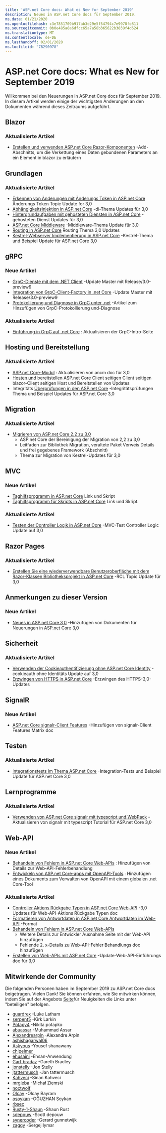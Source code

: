 ```yaml
---
title: 'ASP.net Core docs: What es New for September 2019'
description: Neues in ASP.net Core docs für September 2019.
ms.date: 01/21/2020
ms.openlocfilehash: c3e7851709b917ab3e29e5f54794c7e9978fe811
ms.sourcegitcommit: 0b0e485a8a6dfcc65a7a58b365622b3839f4d624
ms.translationtype: MT
ms.contentlocale: de-DE
ms.lasthandoff: 02/01/2020
ms.locfileid: "78290978"
---
```

# <a name="aspnet-core-docs-whats-new-for-september-2019"></a>ASP.net Core docs: What es New for September 2019

Willkommen bei den Neuerungen in ASP.net Core docs für September 2019. In diesem Artikel werden einige der wichtigsten Änderungen an den Dokumenten während dieses Zeitraums aufgeführt.

## <a name="blazor"></a>Blazor

### <a name="updated-articles"></a>Aktualisierte Artikel

- [Erstellen und verwenden ASP.net Core Razor-Komponenten](../blazor/components.md) -Add-Abschnitts, um die Verkettung eines Daten gebundenen Parameters an ein Element in blazor zu erläutern

## <a name="fundamentals"></a>Grundlagen

### <a name="updated-articles"></a>Aktualisierte Artikel

- [Erkennen von Änderungen mit Änderungs Token in ASP.net Core](../fundamentals/change-tokens.md) Änderungs Token Topic Update for 3,0
- [Abhängigkeitsinjektion in ASP.net Core](../fundamentals/dependency-injection.md) -di-Thema Updates für 3,0
- [Hintergrundaufgaben mit gehosteten Diensten in ASP.net Core](../fundamentals/host/hosted-services.md) -gehosteten Dienst Updates für 3,0
- [ASP.net Core Middleware](../fundamentals/middleware/index.md) -Middleware-Thema Update für 3,0
- [Routing in ASP.net Core](../fundamentals/routing.md) Routing Thema 3,0 Updates
- [Kestrel-Webserver Implementierung in ASP.net Core](../fundamentals/servers/kestrel.md) -Kestrel-Thema und Beispiel Update für ASP.net Core 3,0

## <a name="grpc"></a>gRPC

### <a name="new-articles"></a>Neue Artikel

- [GrpC-Dienste mit dem .NET Client](../grpc/client.md) -Update Master mit Release/3.0-preview9
- [Integration von GrpC-Client-Factory in .net Core](../grpc/clientfactory.md) -Update Master mit Release/3.0-preview9
- [Protokollierung und Diagnose in GrpC unter .net](../grpc/diagnostics.md) -Artikel zum Hinzufügen von GrpC-Protokollierung und-Diagnose

### <a name="updated-articles"></a>Aktualisierte Artikel

- [Einführung in GrpC auf .net Core](../grpc/index.md) : Aktualisieren der GrpC-Intro-Seite

## <a name="hosting-and-deployment"></a>Hosting und Bereitstellung

### <a name="updated-articles"></a>Aktualisierte Artikel

- [ASP.net Core-Modul](../host-and-deploy/aspnet-core-module.md) : Aktualisieren von ancm doc für 3,0
- [Hosten und](../host-and-deploy/blazor/webassembly.md) bereitstellen ASP.net Core Client seitigen Client seitigen blazor-Client seitigen Host und Bereitstellen von Updates
- Integritäts [Überprüfungen in den ASP.net Core](../host-and-deploy/health-checks.md) -Integritätsprüfungen Thema und Beispiel Updates für ASP.net Core 3,0

## <a name="migration"></a>Migration

### <a name="updated-articles"></a>Aktualisierte Artikel

- [Migrieren von ASP.net Core 2,2 zu 3,0](../migration/22-to-30.md)
  - ASP.net Core der Bereinigung der Migration von 2,2 zu 3,0
  - Leitfaden zur Bibliothek Migration, veraltete Paket Verweis Details und frei gegebenes Framework (Abschnitt)
  - Thema zur Migration von Kestrel-Updates für 3,0

## <a name="mvc"></a>MVC

### <a name="new-articles"></a>Neue Artikel

- [Taghilfsprogramm in ASP.net Core](../mvc/views/tag-helpers/built-in/link-tag-helper.md) Link und Skript
- [Taghilfsprogramm für Skripts in ASP.net Core](../mvc/views/tag-helpers/built-in/script-tag-helper.md) Link und Skript.

### <a name="updated-articles"></a>Aktualisierte Artikel

- [Testen der Controller Logik in ASP.net Core](../mvc/controllers/testing.md) -MVC-Test Controller Logic Update auf 3,0

## <a name="razor-pages"></a>Razor Pages

### <a name="updated-articles"></a>Aktualisierte Artikel

- [Erstellen Sie eine wiederverwendbare Benutzeroberfläche mit dem Razor-Klassen Bibliotheksprojekt in ASP.net Core](../razor-pages/ui-class.md) -RCL Topic Update für 3,0

## <a name="release-notes"></a>Anmerkungen zu dieser Version

### <a name="new-articles"></a>Neue Artikel

- [Neues in ASP.net Core 3,0](../release-notes/aspnetcore-3.0.md) -Hinzufügen von Dokumenten für Neuerungen in ASP.net Core 3,0

## <a name="security"></a>Sicherheit

### <a name="updated-articles"></a>Aktualisierte Artikel

- [Verwenden der Cookieauthentifizierung ohne ASP.net Core Identity](../security/authentication/cookie.md) -cookieauth ohne Identitäts Update auf 3,0
- [Erzwingen von HTTPS in ASP.net Core](../security/enforcing-ssl.md) -Erzwingen des HTTPS-3,0-Updates

## <a name="signalr"></a>SignalR

### <a name="new-articles"></a>Neue Artikel

- [ASP.net Core signalr-Client Features](../signalr/client-features.md) -Hinzufügen von signalr-Client Features Matrix doc

## <a name="testing"></a>Testen

### <a name="updated-articles"></a>Aktualisierte Artikel

- [Integrationstests im Thema ASP.net Core](../test/integration-tests.md) -Integration-Tests und Beispiel Update für ASP.net Core 3,0

## <a name="tutorials"></a>Lernprogramme

### <a name="updated-articles"></a>Aktualisierte Artikel

- [Verwenden von ASP.net Core signalr mit typescript und WebPack](../tutorials/signalr-typescript-webpack.md) -Aktualisieren von signalr mit typescript Tutorial für ASP.net Core 3,0

## <a name="web-api"></a>Web-API

### <a name="new-articles"></a>Neue Artikel

- [Behandeln von Fehlern in ASP.net Core Web-APIs](../web-api/handle-errors.md) : Hinzufügen von Details zur Web-API-Fehlerbehandlung
- [Entwickeln von ASP.net Core-apps mit OpenAPI-Tools](../web-api/microsoft.dotnet-openapi.md) : Hinzufügen eines Dokuments zum Verwalten von OpenAPI mit einem globalen .net Core-Tool

### <a name="updated-articles"></a>Aktualisierte Artikel

- [Controller Aktions Rückgabe Typen in ASP.net Core Web-API](../web-api/action-return-types.md) -3,0 Updates für Web-API-Aktions Rückgabe Typen doc
- [Formatieren von Antwortdaten in ASP.net Core Antwortdaten im Web-API](../web-api/advanced/formatting.md) -Format
- [Behandeln von Fehlern in ASP.net Core Web-APIs](../web-api/handle-errors.md)
  - Weitere Details zur Entwickler Ausnahme Seite mit der Web-API hinzufügen
  - Fehlende 2. x-Details zu Web-API-Fehler Behandlungs doc hinzufügen
- [Erstellen von Web-APIs mit ASP.net Core](../web-api/index.md) -Update-Web-API-Einführungs doc für 3,0

## <a name="community-contributors"></a>Mitwirkende der Community

Die folgenden Personen haben im September 2019 zu ASP.net Core docs beigetragen. Vielen Dank! Sie können erfahren, wie Sie mitwirken können, indem Sie auf der Angebots [Seite](index.yml)für Neuigkeiten die Links unter "beteiligen" befolgen.

- [guardrex](https://github.com/guardrex) -Luke Latham
- [serpent5](https://github.com/serpent5) -Kirk Larkin
- [Potapy4](https://github.com/Potapy4) -Nikita potapko
- [abuassar](https://github.com/abuassar) -Muhammad Assar
- [Alexandrearpin](https://github.com/AlexandreArpin) -Alexandre Arpin
- [ashishagarwal06](https://github.com/ashishagarwal06) 
- [Askyous](https://github.com/AskYous) -Yousef shanawany
- [chipelmer](https://github.com/chipelmer) 
- [ehusaini](https://github.com/ehosaini) -Ehsan-Anwendung
- [Garf bradaz](https://github.com/garfbradaz) -Gareth Bradley
- [jonstelly](https://github.com/jonstelly) -Jon Stelly
- [jtattermusch](https://github.com/jtattermusch) -Jan tattermusch
- [Kahveci](https://github.com/kahveci) -Sinan Kahveci
- [mrgleba](https://github.com/mrgleba) -Michał Ziemski
- [noctwolf](https://github.com/noctwolf) 
- [Olcay](https://github.com/olcay) -Olcay Bayram
- [osoykan](https://github.com/osoykan) -OĞUZHAN Soykan
- [rbsec](https://github.com/rbsec) 
- [Rusty-1-Shaun](https://github.com/rusty-1-shaun) -Shaun Rust
- [sdepouw](https://github.com/sdepouw) -Scott depouw
- [synercoder](https://github.com/synercoder) -Gerard gunnetwijk
- [zaggy](https://github.com/zaggy) -Sergej lymar
